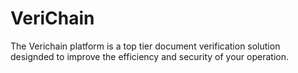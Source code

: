 # VeriChain
The Verichain platform is a top tier document verification solution designded to improve the efficiency and security of your operation.
